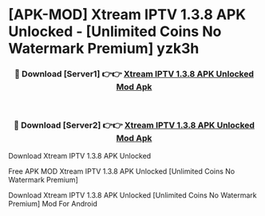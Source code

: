 # [APK-MOD] Xtream IPTV 1.3.8 APK Unlocked - [Unlimited Coins No Watermark Premium] yzk3h



<div align="center">
<h3>🔴 Download [Server1] 👉👉 <a href="https://momento.my/?title=Xtream_IPTV_1.3.8_APK_Unlocked">Xtream IPTV 1.3.8 APK Unlocked Mod Apk</a></h3><br>

<h3>🔴 Download [Server2] 👉👉 <a href="https://momento.my/?title=Xtream_IPTV_1.3.8_APK_Unlocked">Xtream IPTV 1.3.8 APK Unlocked Mod Apk</a></h3>
</div>



Download Xtream IPTV 1.3.8 APK Unlocked 

Free APK MOD Xtream IPTV 1.3.8 APK Unlocked [Unlimited Coins No Watermark Premium]

Download Xtream IPTV 1.3.8 APK Unlocked [Unlimited Coins No Watermark Premium] Mod For Android
